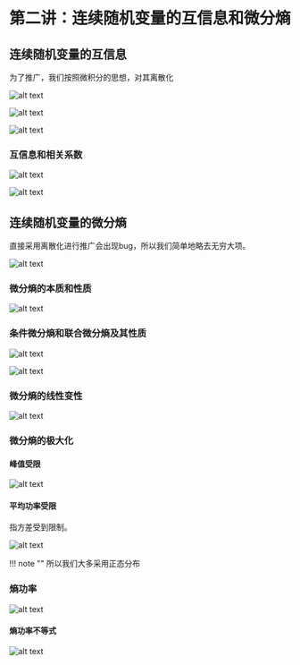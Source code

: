 # 第二讲：连续随机变量的互信息和微分熵

## 连续随机变量的互信息

为了推广，我们按照微积分的思想，对其离散化

![alt text](images/image-32.png)

![alt text](images/image-33.png)

![alt text](images/image-34.png)

### 互信息和相关系数

![alt text](images/image-40.png)

![alt text](images/image-41.png)

## 连续随机变量的微分熵

直接采用离散化进行推广会出现bug，所以我们简单地略去无穷大项。

![alt text](images/image-35.png)

### 微分熵的本质和性质

![alt text](images/image-36.png)

### 条件微分熵和联合微分熵及其性质

![alt text](images/image-48.png)

![alt text](images/image-38.png)

### 微分熵的线性变性

![alt text](images/image-39.png)

### 微分熵的极大化

#### 峰值受限

![alt text](images/image-44.png)

#### 平均功率受限

指方差受到限制。

![alt text](images/image-43.png)

!!! note ""
    所以我们大多采用正态分布

### 熵功率

![alt text](images/image-45.png)

#### 熵功率不等式

![alt text](images/image-46.png)
